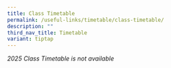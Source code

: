 ```yaml
---
title: Class Timetable
permalink: /useful-links/timetable/class-timetable/
description: ""
third_nav_title: Timetable
variant: tiptap
---
```

<p><em>2025 Class Timetable is not available</em>
</p>
<p></p>